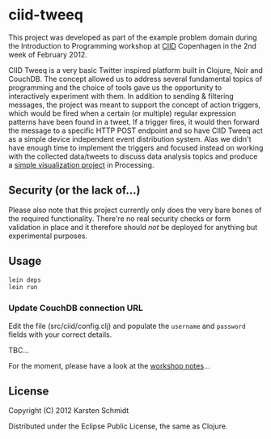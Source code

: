 # ciid-tweeq

This project was developed as part of the example problem domain during the Introduction to Programming workshop at [CIID](http://ciid.dk/) Copenhagen in the 2nd week of February 2012.

CIID Tweeq is a very basic Twitter inspired platform built in Clojure, Noir and CouchDB. The concept allowed us to address several fundamental topics of programming and the choice of tools gave us the opportunity to interactively experiment with them. In addition to sending & filtering messages, the project was meant to support the concept of action triggers, which would be fired when a certain (or multiple) regular expression patterns have been found in a tweet. If a trigger fires, it would then forward the message to a specific HTTP POST endpoint and so have CIID Tweeq act as a simple device independent event distribution system. Alas we didn't have enough time to implement the triggers and focused instead on working with the collected data/tweets to discuss data analysis topics and produce a [simple visualization project](http://github.com/postspectacular/ciid-tweeq-viz) in Processing.

## Security (or the lack of...)

Please also note that this project currently only does the very bare bones of the required functionality. There're no real security checks or form validation in place and it therefore should *not* be deployed for anything but experimental purposes. 

## Usage

```bash
lein deps
lein run
```

### Update CouchDB connection URL

Edit the file (src/ciid/config.clj) and populate the `username` and `password` fields with your correct details.

TBC...

For the moment, please have a look at the [workshop notes](http://github.com/postspectacular/ciid-tweeq/wiki/Workshop-notes)...

## License

Copyright (C) 2012 Karsten Schmidt

Distributed under the Eclipse Public License, the same as Clojure.
